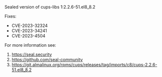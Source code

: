 Sealed version of cups-libs 1:2.2.6-51.el8_8.2

Fixes:
- CVE-2023-32324
- CVE-2023-34241
- CVE-2023-4504

For more information see:
  1. https://seal.security
  2. https://github.com/seal-community
  3. https://git.almalinux.org/rpms/cups/releases/tag/imports/c8/cups-2.2.6-51.el8_8.2
